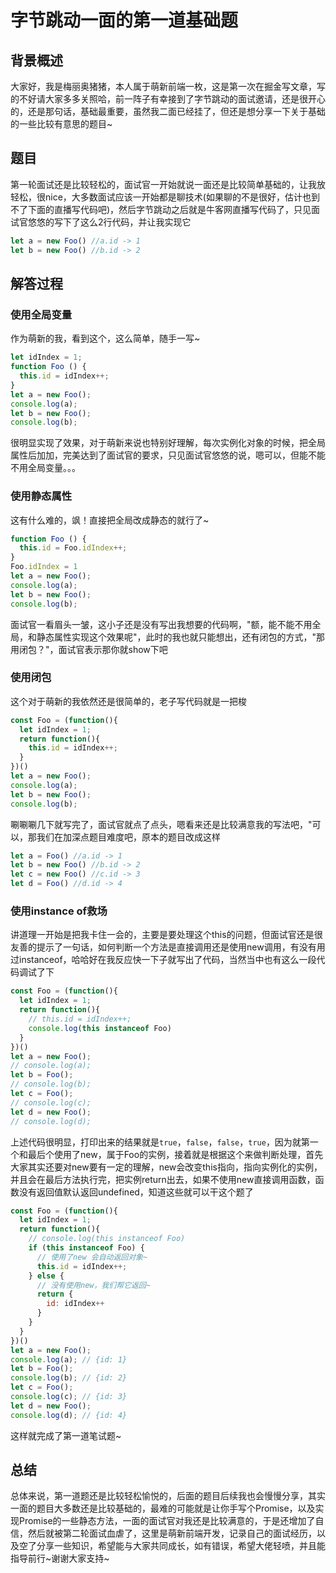 # 字节跳动一面的第一道基础题

## 背景概述

大家好，我是梅丽奥猪猪，本人属于萌新前端一枚，这是第一次在掘金写文章，写的不好请大家多多关照哈，前一阵子有幸接到了字节跳动的面试邀请，还是很开心的，还是那句话，基础最重要，虽然我二面已经挂了，但还是想分享一下关于基础的一些比较有意思的题目~

## 题目

第一轮面试还是比较轻松的，面试官一开始就说一面还是比较简单基础的，让我放轻松，很nice，大多数面试应该一开始都是聊技术(如果聊的不是很好，估计也到不了下面的直播写代码吧)，然后字节跳动之后就是牛客网直播写代码了，只见面试官悠悠的写下了这么2行代码，并让我实现它

```js
let a = new Foo() //a.id -> 1
let b = new Foo() //b.id -> 2
```

## 解答过程

### 使用全局变量

作为萌新的我，看到这个，这么简单，随手一写~

```js
let idIndex = 1;
function Foo () {
  this.id = idIndex++;
}
let a = new Foo();
console.log(a);
let b = new Foo();
console.log(b);
```

很明显实现了效果，对于萌新来说也特别好理解，每次实例化对象的时候，把全局属性后加加，完美达到了面试官的要求，只见面试官悠悠的说，嗯可以，但能不能不用全局变量。。。

### 使用静态属性

这有什么难的，飒！直接把全局改成静态的就行了~
```js
function Foo () {
  this.id = Foo.idIndex++;
}
Foo.idIndex = 1
let a = new Foo();
console.log(a);
let b = new Foo();
console.log(b);
```

面试官一看眉头一皱，这小子还是没有写出我想要的代码啊，"额，能不能不用全局，和静态属性实现这个效果呢"，此时的我也就只能想出，还有闭包的方式，"那用闭包？"，面试官表示那你就show下吧

### 使用闭包

这个对于萌新的我依然还是很简单的，老子写代码就是一把梭

```js
const Foo = (function(){
  let idIndex = 1;
  return function(){
    this.id = idIndex++;
  }
})()
let a = new Foo();
console.log(a);
let b = new Foo();
console.log(b);
```

唰唰唰几下就写完了，面试官就点了点头，嗯看来还是比较满意我的写法吧，"可以，那我们在加深点题目难度吧，原本的题目改成这样

```js
let a = Foo() //a.id -> 1
let b = new Foo() //b.id -> 2
let c = new Foo() //c.id -> 3
let d = Foo() //d.id -> 4
```

### 使用instance of救场

讲道理一开始是把我卡住一会的，主要是要处理这个this的问题，但面试官还是很友善的提示了一句话，如何判断一个方法是直接调用还是使用new调用，有没有用过instanceof，哈哈好在我反应快一下子就写出了代码，当然当中也有这么一段代码调试了下

```js
const Foo = (function(){
  let idIndex = 1;
  return function(){
    // this.id = idIndex++;
    console.log(this instanceof Foo)
  }
})()
let a = new Foo();
// console.log(a);
let b = Foo();
// console.log(b);
let c = Foo();
// console.log(c);
let d = new Foo();
// console.log(d);
```

上述代码很明显，打印出来的结果就是`true`，`false`，`false`，`true`，因为就第一个和最后个使用了new，属于Foo的实例，接着就是根据这个来做判断处理，首先大家其实还要对new要有一定的理解，new会改变this指向，指向实例化的实例，并且会在最后方法执行完，把实例return出去，如果不使用new直接调用函数，函数没有返回值默认返回undefined，知道这些就可以干这个题了

```js
const Foo = (function(){
  let idIndex = 1;
  return function(){
    // console.log(this instanceof Foo)
    if (this instanceof Foo) {
      // 使用了new 会自动返回对象~
      this.id = idIndex++;
    } else {
      // 没有使用new，我们帮它返回~
      return {
        id: idIndex++
      }
    }
  }
})()
let a = new Foo();
console.log(a); // {id: 1}
let b = Foo();
console.log(b); // {id: 2}
let c = Foo();
console.log(c); // {id: 3}
let d = new Foo();
console.log(d); // {id: 4}
```

这样就完成了第一道笔试题~

## 总结

总体来说，第一道题还是比较轻松愉悦的，后面的题目后续我也会慢慢分享，其实一面的题目大多数还是比较基础的，最难的可能就是让你手写个Promise，以及实现Promise的一些静态方法，一面的面试官对我还是比较满意的，于是还增加了自信，然后就被第二轮面试血虐了，这里是萌新前端开发，记录自己的面试经历，以及空了分享一些知识，希望能与大家共同成长，如有错误，希望大佬轻喷，并且能指导前行~谢谢大家支持~

